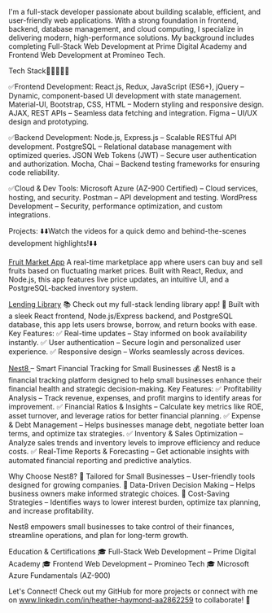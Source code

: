 I'm a full-stack developer passionate about building scalable, efficient, and user-friendly web applications. With a strong foundation in frontend, backend, database management, and cloud computing, I specialize in delivering modern, high-performance solutions. My background includes completing Full-Stack Web Development at Prime Digital Academy and Frontend Web Development at Promineo Tech.

Tech Stack👩🏼‍💻💽📱

✅Frontend Development:
React.js, Redux, JavaScript (ES6+), jQuery – Dynamic, component-based UI development with state management.
Material-UI, Bootstrap, CSS, HTML – Modern styling and responsive design.
AJAX, REST APIs – Seamless data fetching and integration.
Figma – UI/UX design and prototyping.

✅Backend Development:
Node.js, Express.js – Scalable RESTful API development.
PostgreSQL – Relational database management with optimized queries.
JSON Web Tokens (JWT) – Secure user authentication and authorization.
Mocha, Chai – Backend testing frameworks for ensuring code reliability.

✅Cloud & Dev Tools:
Microsoft Azure (AZ-900 Certified) – Cloud services, hosting, and security.
Postman – API development and testing.
WordPress Development – Security, performance optimization, and custom integrations.

Projects:
⬇️⬇️Watch the videos for a quick demo and behind-the-scenes development highlights!⬇️⬇️

[Fruit Market App](https://youtu.be/ktinLmaFKmQ?si=OJCFm35vRiA-ahrD)
A real-time marketplace app where users can buy and sell fruits based on fluctuating market prices. Built with React, Redux, and Node.js, this app features live price updates, an intuitive UI, and a PostgreSQL-backed inventory system.


[Lending Library](https://youtu.be/jl3JgsaUAHg?si=F5FQCdi_QprGbXbz) 📚
Check out my full-stack lending library app! 🚀 Built with a sleek React frontend, Node.js/Express backend, and PostgreSQL database, this app lets users browse, borrow, and return books with ease.
Key Features:
✅ Real-time updates – Stay informed on book availability instantly.
✅ User authentication – Secure login and personalized user experience.
✅ Responsive design – Works seamlessly across devices.


[Nest8 ](https://youtu.be/tyZw5iQzEtM?si=FUrFbd25LZa06MYF)– Smart Financial Tracking for Small Businesses 💰
Nest8 is a financial tracking platform designed to help small businesses enhance their financial health and strategic decision-making.
Key Features:
✅ Profitability Analysis – Track revenue, expenses, and profit margins to identify areas for improvement.
✅ Financial Ratios & Insights – Calculate key metrics like ROE, asset turnover, and leverage ratios for better financial planning.
✅ Expense & Debt Management – Helps businesses manage debt, negotiate better loan terms, and optimize tax strategies.
✅ Inventory & Sales Optimization – Analyze sales trends and inventory levels to improve efficiency and reduce costs.
✅ Real-Time Reports & Forecasting – Get actionable insights with automated financial reporting and predictive analytics.

Why Choose Nest8?
🔹 Tailored for Small Businesses – User-friendly tools designed for growing companies.
🔹 Data-Driven Decision Making – Helps business owners make informed strategic choices.
🔹 Cost-Saving Strategies – Identifies ways to lower interest burden, optimize tax planning, and increase profitability.

Nest8 empowers small businesses to take control of their finances, streamline operations, and plan for long-term growth.

Education & Certifications
🎓 Full-Stack Web Development – Prime Digital Academy
🎓 Frontend Web Development – Promineo Tech
🎓 Microsoft Azure Fundamentals (AZ-900)

Let's Connect!
Check out my GitHub for more projects or connect with me on www.linkedin.com/in/heather-haymond-aa2862259 to collaborate! 🚀



<!---
Heather-Haymond/Heather-Haymond is a ✨ special ✨ repository because its `README.md` (this file) appears on your GitHub profile.
You can click the Preview link to take a look at your changes.
--->


